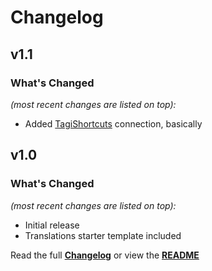 # Changelog


## v1.1

### What's Changed

_(most recent changes are listed on top):_
- Added [TagiShortcuts](https://github.com/Tagirijus/kanboard-TagiShortcuts) connection, basically


## v1.0

### What's Changed

_(most recent changes are listed on top):_
- Initial release
- Translations starter template included


Read the full [**Changelog**](../master/changelog.md "See changes") or view the [**README**](../master/README.md "View README")
